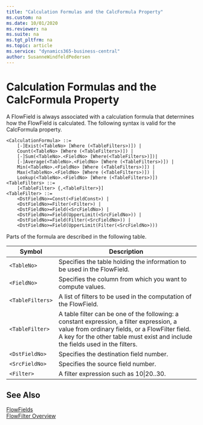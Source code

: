 ```yaml
---
title: "Calculation Formulas and the CalcFormula Property"
ms.custom: na
ms.date: 10/01/2020
ms.reviewer: na
ms.suite: na
ms.tgt_pltfrm: na
ms.topic: article
ms.service: "dynamics365-business-central"
author: SusanneWindfeldPedersen
---
```


# Calculation Formulas and the CalcFormula Property

A FlowField is always associated with a calculation formula that determines how the FlowField is calculated. The following syntax is valid for the CalcFormula property.  

```AL
<CalculationFormula> ::=  
    [-]Exist(<TableNo> [Where (<TableFilters>)]) |  
    Count(<TableNo> [Where (<TableFilters>)]) |  
    [-]Sum(<TableNo>.<FieldNo> [Where(<TableFilters>)])|  
    [-]Average(<TableNo>.<FieldNo> [Where (<TableFilters>)]) |  
    Min(<TableNo>.<FieldNo> [Where (<TableFilters>)]) |  
    Max(<TableNo>.<FieldNo> [Where (<TableFilters>)]) |  
    Lookup(<TableNo>.<FieldNo> [Where (<TableFilters>)])  
<TableFilters> ::=  
    [<TableFilter> {,<TableFilter>}]  
<TableFilter> ::=  
    <DstFieldNo>=Const(<FieldConst>) |  
    <DstFieldNo>=Filter(<Filter>) |  
    <DstFieldNo>=Field(<SrcFieldNo>) |  
    <DstFieldNo>=Field(UpperLimit(<SrcFieldNo>)) |  
    <DstFieldNo>=Field(Filter(<SrcFieldNo>)) |  
    <DstFieldNo>=Field(UpperLimit(Filter(<SrcFieldNo>)))  
```  

Parts of the formula are described in the following table.  

|Symbol|Description|  
|------|-----------|  
|`<TableNo>`|Specifies the table holding the information to be used in the FlowField.|  
|`<FieldNo>`|Specifies the column from which you want to compute values.|  
|`<TableFilters>`|A list of filters to be used in the computation of the FlowField.|  
|`<TableFilter>`|A table filter can be one of the following: a constant expression, a filter expression, a value from ordinary fields, or a FlowFilter field. A key for the other table must exist and include the fields used in the filters.|  
|`<DstFieldNo>`|Specifies the destination field number.|  
|`<SrcFieldNo>`|Specifies the source field number.|  
|`<Filter>`|A filter expression such as 10&#124;20..30.|  

## See Also  

[FlowFields](devenv-flowfields.md)   
[FlowFilter Overview](devenv-flowfilter-overview.md)   